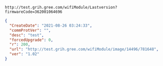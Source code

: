`http://test.grih.gree.com/wifiModule/Lastversion?firmwareCode=362001064696`

```json
{
  "CreateDate": "2021-08-26 03:24:33",
  "commProtVer": "",
  "desc": "test",
  "forcedUpgrade": 0,
  "r": 200,
  "url": "http://test.grih.gree.com/wifiModule/image/14496/781648",
  "ver": "1.02"
}
```